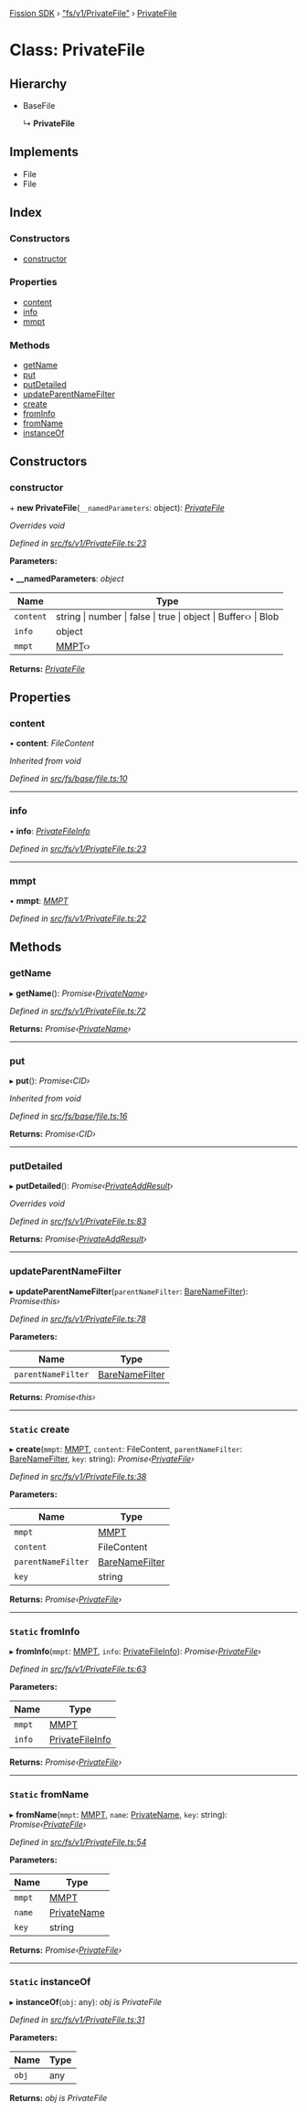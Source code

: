 [Fission SDK](../README.md) › ["fs/v1/PrivateFile"](../modules/_fs_v1_privatefile_.md) › [PrivateFile](_fs_v1_privatefile_.privatefile.md)

# Class: PrivateFile

## Hierarchy

* BaseFile

  ↳ **PrivateFile**

## Implements

* File
* File

## Index

### Constructors

* [constructor](_fs_v1_privatefile_.privatefile.md#constructor)

### Properties

* [content](_fs_v1_privatefile_.privatefile.md#content)
* [info](_fs_v1_privatefile_.privatefile.md#info)
* [mmpt](_fs_v1_privatefile_.privatefile.md#mmpt)

### Methods

* [getName](_fs_v1_privatefile_.privatefile.md#getname)
* [put](_fs_v1_privatefile_.privatefile.md#put)
* [putDetailed](_fs_v1_privatefile_.privatefile.md#putdetailed)
* [updateParentNameFilter](_fs_v1_privatefile_.privatefile.md#updateparentnamefilter)
* [create](_fs_v1_privatefile_.privatefile.md#static-create)
* [fromInfo](_fs_v1_privatefile_.privatefile.md#static-frominfo)
* [fromName](_fs_v1_privatefile_.privatefile.md#static-fromname)
* [instanceOf](_fs_v1_privatefile_.privatefile.md#static-instanceof)

## Constructors

###  constructor

\+ **new PrivateFile**(`__namedParameters`: object): *[PrivateFile](_fs_v1_privatefile_.privatefile.md)*

*Overrides void*

*Defined in [src/fs/v1/PrivateFile.ts:23](https://github.com/fission-suite/webnative/blob/33d72ef/src/fs/v1/PrivateFile.ts#L23)*

**Parameters:**

▪ **__namedParameters**: *object*

Name | Type |
------ | ------ |
`content` | string &#124; number &#124; false &#124; true &#124; object &#124; Buffer‹› &#124; Blob |
`info` | object |
`mmpt` | [MMPT](_fs_protocol_private_mmpt_.mmpt.md)‹› |

**Returns:** *[PrivateFile](_fs_v1_privatefile_.privatefile.md)*

## Properties

###  content

• **content**: *FileContent*

*Inherited from void*

*Defined in [src/fs/base/file.ts:10](https://github.com/fission-suite/webnative/blob/33d72ef/src/fs/base/file.ts#L10)*

___

###  info

• **info**: *[PrivateFileInfo](../modules/_fs_protocol_private_types_.md#privatefileinfo)*

*Defined in [src/fs/v1/PrivateFile.ts:23](https://github.com/fission-suite/webnative/blob/33d72ef/src/fs/v1/PrivateFile.ts#L23)*

___

###  mmpt

• **mmpt**: *[MMPT](_fs_protocol_private_mmpt_.mmpt.md)*

*Defined in [src/fs/v1/PrivateFile.ts:22](https://github.com/fission-suite/webnative/blob/33d72ef/src/fs/v1/PrivateFile.ts#L22)*

## Methods

###  getName

▸ **getName**(): *Promise‹[PrivateName](../modules/_fs_protocol_private_namefilter_.md#privatename)›*

*Defined in [src/fs/v1/PrivateFile.ts:72](https://github.com/fission-suite/webnative/blob/33d72ef/src/fs/v1/PrivateFile.ts#L72)*

**Returns:** *Promise‹[PrivateName](../modules/_fs_protocol_private_namefilter_.md#privatename)›*

___

###  put

▸ **put**(): *Promise‹CID›*

*Inherited from void*

*Defined in [src/fs/base/file.ts:16](https://github.com/fission-suite/webnative/blob/33d72ef/src/fs/base/file.ts#L16)*

**Returns:** *Promise‹CID›*

___

###  putDetailed

▸ **putDetailed**(): *Promise‹[PrivateAddResult](../modules/_fs_protocol_private_types_.md#privateaddresult)›*

*Overrides void*

*Defined in [src/fs/v1/PrivateFile.ts:83](https://github.com/fission-suite/webnative/blob/33d72ef/src/fs/v1/PrivateFile.ts#L83)*

**Returns:** *Promise‹[PrivateAddResult](../modules/_fs_protocol_private_types_.md#privateaddresult)›*

___

###  updateParentNameFilter

▸ **updateParentNameFilter**(`parentNameFilter`: [BareNameFilter](../modules/_fs_protocol_private_namefilter_.md#barenamefilter)): *Promise‹this›*

*Defined in [src/fs/v1/PrivateFile.ts:78](https://github.com/fission-suite/webnative/blob/33d72ef/src/fs/v1/PrivateFile.ts#L78)*

**Parameters:**

Name | Type |
------ | ------ |
`parentNameFilter` | [BareNameFilter](../modules/_fs_protocol_private_namefilter_.md#barenamefilter) |

**Returns:** *Promise‹this›*

___

### `Static` create

▸ **create**(`mmpt`: [MMPT](_fs_protocol_private_mmpt_.mmpt.md), `content`: FileContent, `parentNameFilter`: [BareNameFilter](../modules/_fs_protocol_private_namefilter_.md#barenamefilter), `key`: string): *Promise‹[PrivateFile](_fs_v1_privatefile_.privatefile.md)›*

*Defined in [src/fs/v1/PrivateFile.ts:38](https://github.com/fission-suite/webnative/blob/33d72ef/src/fs/v1/PrivateFile.ts#L38)*

**Parameters:**

Name | Type |
------ | ------ |
`mmpt` | [MMPT](_fs_protocol_private_mmpt_.mmpt.md) |
`content` | FileContent |
`parentNameFilter` | [BareNameFilter](../modules/_fs_protocol_private_namefilter_.md#barenamefilter) |
`key` | string |

**Returns:** *Promise‹[PrivateFile](_fs_v1_privatefile_.privatefile.md)›*

___

### `Static` fromInfo

▸ **fromInfo**(`mmpt`: [MMPT](_fs_protocol_private_mmpt_.mmpt.md), `info`: [PrivateFileInfo](../modules/_fs_protocol_private_types_.md#privatefileinfo)): *Promise‹[PrivateFile](_fs_v1_privatefile_.privatefile.md)›*

*Defined in [src/fs/v1/PrivateFile.ts:63](https://github.com/fission-suite/webnative/blob/33d72ef/src/fs/v1/PrivateFile.ts#L63)*

**Parameters:**

Name | Type |
------ | ------ |
`mmpt` | [MMPT](_fs_protocol_private_mmpt_.mmpt.md) |
`info` | [PrivateFileInfo](../modules/_fs_protocol_private_types_.md#privatefileinfo) |

**Returns:** *Promise‹[PrivateFile](_fs_v1_privatefile_.privatefile.md)›*

___

### `Static` fromName

▸ **fromName**(`mmpt`: [MMPT](_fs_protocol_private_mmpt_.mmpt.md), `name`: [PrivateName](../modules/_fs_protocol_private_namefilter_.md#privatename), `key`: string): *Promise‹[PrivateFile](_fs_v1_privatefile_.privatefile.md)›*

*Defined in [src/fs/v1/PrivateFile.ts:54](https://github.com/fission-suite/webnative/blob/33d72ef/src/fs/v1/PrivateFile.ts#L54)*

**Parameters:**

Name | Type |
------ | ------ |
`mmpt` | [MMPT](_fs_protocol_private_mmpt_.mmpt.md) |
`name` | [PrivateName](../modules/_fs_protocol_private_namefilter_.md#privatename) |
`key` | string |

**Returns:** *Promise‹[PrivateFile](_fs_v1_privatefile_.privatefile.md)›*

___

### `Static` instanceOf

▸ **instanceOf**(`obj`: any): *obj is PrivateFile*

*Defined in [src/fs/v1/PrivateFile.ts:31](https://github.com/fission-suite/webnative/blob/33d72ef/src/fs/v1/PrivateFile.ts#L31)*

**Parameters:**

Name | Type |
------ | ------ |
`obj` | any |

**Returns:** *obj is PrivateFile*
